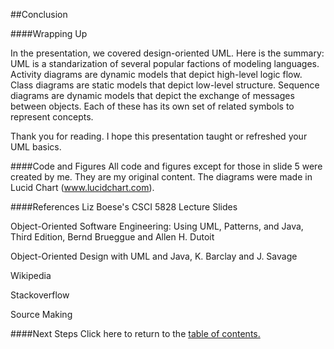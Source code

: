 ##Conclusion

####Wrapping Up

In the presentation, we covered design-oriented UML. Here is the summary: UML is a standarization of several popular factions of modeling languages. Activity diagrams are dynamic models that depict high-level logic flow. Class diagrams are static models that depict low-level structure. Sequence diagrams are dynamic models that depict the exchange of messages between objects. Each of these has its own set of related symbols to represent concepts.

Thank you for reading. I hope this presentation taught or refreshed your UML basics.

####Code and Figures
All code and figures except for those in slide 5 were created by me. They are my original content. 
The diagrams were made in Lucid Chart (www.lucidchart.com).

####References
Liz Boese's CSCI 5828 Lecture Slides

Object-Oriented Software Engineering: Using UML, Patterns, and Java,
Third Edition,
Bernd Brueggue and Allen H. Dutoit

Object-Oriented Design with UML and Java,
K. Barclay and J. Savage

Wikipedia

Stackoverflow

Source Making

####Next Steps
Click here to return to the [table of contents.](https://github.com/trekbaum/present/blob/master/uml/README.md)
